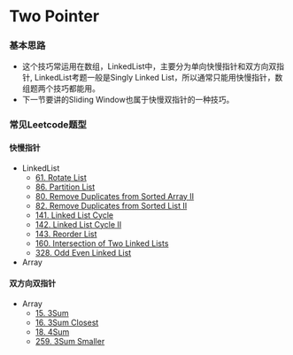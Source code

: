 # Two Pointer

### 基本思路

* 这个技巧常运用在数组，LinkedList中，主要分为单向快慢指针和双方向双指针, LinkedList考题一般是Singly Linked List，所以通常只能用快慢指针，数组题两个技巧都能用。
* 下一节要讲的Sliding Window也属于快慢双指针的一种技巧。

### 常见Leetcode题型

#### 快慢指针

* LinkedList
  * [61. Rotate List](https://leetcode.com/problems/rotate-list)
  * [86. Partition List](https://leetcode.com/problems/partition-list)
  * [80. Remove Duplicates from Sorted Array II](https://leetcode.com/problems/remove-duplicates-from-sorted-array-ii)
  * [82. Remove Duplicates from Sorted List II](https://leetcode.com/problems/remove-duplicates-from-sorted-list-ii)
  * [141. Linked List Cycle](https://leetcode.com/problems/linked-list-cycle)
  * [142. Linked List Cycle II](https://leetcode.com/problems/linked-list-cycle-ii)
  * [143. Reorder List](https://leetcode.com/problems/reorder-list)
  * [160. Intersection of Two Linked Lists](https://leetcode.com/problems/intersection-of-two-linked-lists)
  * [328. Odd Even Linked List](https://leetcode.com/problems/odd-even-linked-list)
* Array

#### 双方向双指针

* Array
  * [15. 3Sum](https://leetcode.com/problems/3sum)
  * [16. 3Sum Closest](https://leetcode.com/problems/3sum-closest)
  * [18. 4Sum](https://leetcode.com/problems/4sum)
  * [259. 3Sum Smaller](https://leetcode.com/problems/3sum-smaller)


